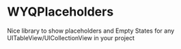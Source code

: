 # WYQPlaceholders
Nice library to show placeholders and Empty States for any UITableView/UICollectionView in your project 
